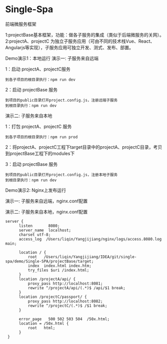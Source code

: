 # Single-Spa
前端微服务框架

1:projectBase基本框架，功能：做各子服务的集成（类似于后端微服务的关网）。
2:projectA、projectC 为独立子服务应用（可由不同的技术栈Vue、React、Angularjs等实现），子服务应用可独立开发、测式、发布、部置。

Demo演示1：本地运行
演示一: 子服务来自远端

1：启动 projectA、projectC服务
   
    到各子项目的根目录执行：npm run dev
   
   
2：启动 projectBase 服务
    
    到项目的public目录打开project.config.js，注册远端子服务
    到根目录执行：npm run dev


演示二: 子服务来自本地

1：打包 projectA、projectC 服务

    到各子项目的根目录执行：npm run prod


2：将projectA、projectC工程下target目录中的projectA、projectC目录，考贝到projectBase工程下的modules下


3：启动 projectBase 服务

    到项目的public目录打开project.config.js，注册本地子服务
    到根目录执行：npm run dev
   
   
   
Demo演示2: Nginx上发布运行

演示一: 子服务来自远端，nginx.conf配置

演示二: 子服务来自本地，nginx.conf配置

    server {
          listen       8080;
          server_name  localhost;
          charset utf-8;
          access_log  /Users/liqin/Yangjijiang/nginx/logs/access.8080.log  main;

          location / {
              root   /Users/liqin/Yangjijiang/IDEA/git/single-spa/demo/Single-SPA/projectBase/target;
              index  index.html index.htm;
              try_files $uri /index.html;
          }
          location /projectA/api/ {
              proxy_pass http://localhost:8081;
              rewrite ^/projectA/api/(.*)$ /api/$1 break;
          }
          location /projectC/passport/ {
              proxy_pass http://localhost:8082;
              rewrite ^/projectC/(.*)$ /$1 break;
          }

          error_page   500 502 503 504  /50x.html;
          location = /50x.html {
              root   html;
          }
     }
